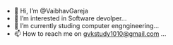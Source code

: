 - 👋 Hi, I’m @VaibhavGareja
- 👀 I’m interested in Software devolper...
- 🌱 I’m currently studing computer engngineering...
- 📫 How to reach me on gvkstudy1010@gmail.com ...

<!---
VaibhavGareja/VaibhavGareja is a ✨ special ✨ repository because its `README.md` (this file) appears on your GitHub profile.
You can click the Preview link to take a look at your changes.
--->
